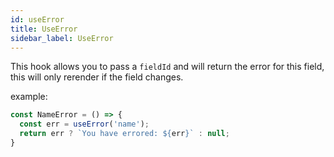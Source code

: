 ```yaml
---
id: useError
title: UseError
sidebar_label: UseError
---
```


This hook allows you to pass a `fieldId` and will return the error for this field,
this will only rerender if the field changes.

example: 

```jsx
const NameError = () => {
  const err = useError('name');
  return err ? `You have errored: ${err}` : null;
}
```
